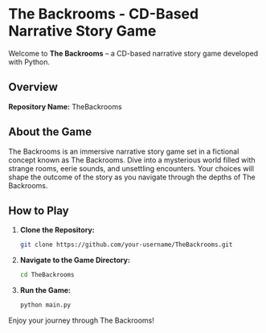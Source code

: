 # The Backrooms - CD-Based Narrative Story Game

Welcome to **The Backrooms** – a CD-based narrative story game developed with Python.

## Overview

**Repository Name:** TheBackrooms

## About the Game

The Backrooms is an immersive narrative story game set in a fictional concept known as The Backrooms. Dive into a mysterious world filled with strange rooms, eerie sounds, and unsettling encounters. Your choices will shape the outcome of the story as you navigate through the depths of The Backrooms.

## How to Play

1. **Clone the Repository:**
    ```bash
    git clone https://github.com/your-username/TheBackrooms.git
    ```

2. **Navigate to the Game Directory:**
    ```bash
    cd TheBackrooms
    ```

3. **Run the Game:**
    ```bash
    python main.py
    ```

Enjoy your journey through The Backrooms!
